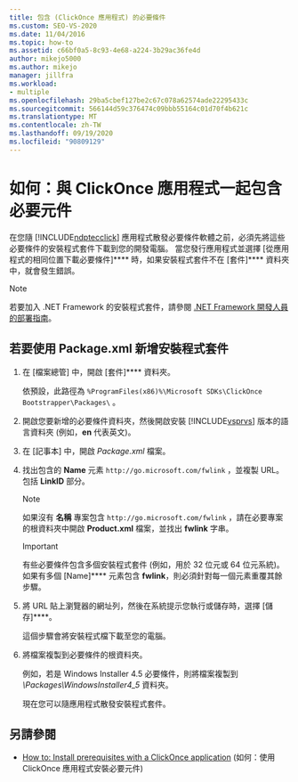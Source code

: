 ```yaml
---
title: 包含 (ClickOnce 應用程式) 的必要條件
ms.custom: SEO-VS-2020
ms.date: 11/04/2016
ms.topic: how-to
ms.assetid: c66bf0a5-8c93-4e68-a224-3b29ac36fe4d
author: mikejo5000
ms.author: mikejo
manager: jillfra
ms.workload:
- multiple
ms.openlocfilehash: 29ba5cbef127be2c67c078a62574ade22295433c
ms.sourcegitcommit: 566144d59c376474c09bbb55164c01d70f4b621c
ms.translationtype: MT
ms.contentlocale: zh-TW
ms.lasthandoff: 09/19/2020
ms.locfileid: "90809129"
---
```

# <a name="how-to-include-prerequisites-with-a-clickonce-application"></a>如何：與 ClickOnce 應用程式一起包含必要元件
在您隨 [!INCLUDE[ndptecclick](../deployment/includes/ndptecclick_md.md)] 應用程式散發必要條件軟體之前，必須先將這些必要條件的安裝程式套件下載到您的開發電腦。 當您發行應用程式並選擇 [從應用程式的相同位置下載必要條件]**** 時，如果安裝程式套件不在 [套件]**** 資料夾中，就會發生錯誤。

> [!NOTE]
> 若要加入 .NET Framework 的安裝程式套件，請參閱 [.NET Framework 開發人員的部署指南](/dotnet/framework/deployment/deployment-guide-for-developers)。

## <a name="to-add-an-installer-package-by-using-packagexml"></a><a name="Package"></a> 若要使用 Package.xml 新增安裝程式套件

1. 在 [檔案總管] 中，開啟 [套件]**** 資料夾。

    依預設，此路徑為 `%ProgramFiles(x86)%\Microsoft SDKs\ClickOnce Bootstrapper\Packages\` 。

2. 開啟您要新增的必要條件資料夾，然後開啟安裝 [!INCLUDE[vsprvs](../code-quality/includes/vsprvs_md.md)] 版本的語言資料夾 (例如，**en** 代表英文)。

3. 在 [記事本] 中，開啟 *Package.xml* 檔案。

4. 找出包含的 **Name** 元素 `http://go.microsoft.com/fwlink` ，並複製 URL。 包括 **LinkID** 部分。

   > [!NOTE]
   > 如果沒有 **名稱** 專案包含 `http://go.microsoft.com/fwlink` ，請在必要專案的根資料夾中開啟 **Product.xml** 檔案，並找出 **fwlink** 字串。

   > [!IMPORTANT]
   > 有些必要條件包含多個安裝程式套件 (例如，用於 32 位元或 64 位元系統)。 如果有多個 [Name]**** 元素包含 **fwlink**，則必須針對每一個元素重覆其餘步驟。

5. 將 URL 貼上瀏覽器的網址列，然後在系統提示您執行或儲存時，選擇 [儲存]****。

    這個步驟會將安裝程式檔下載至您的電腦。

6. 將檔案複製到必要條件的根資料夾。

    例如，若是 Windows Installer 4.5 必要條件，則將檔案複製到 *\Packages\WindowsInstaller4_5* 資料夾。

    現在您可以隨應用程式散發安裝程式套件。

## <a name="see-also"></a>另請參閱
- [How to: Install prerequisites with a ClickOnce application](../deployment/how-to-install-prerequisites-with-a-clickonce-application.md) (如何：使用 ClickOnce 應用程式安裝必要元件)
